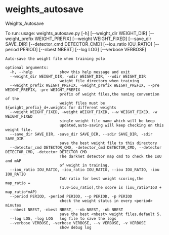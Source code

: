 # weights_autosave
Weights_Autosave


To run:
    usage: weights_autosave.py [-h] [--weight_dir WEIGHT_DIR]
                               [--weight_prefix WEIGHT_PREFIX]
                               [--weight WEIGHT_FIXED] [--save_dir SAVE_DIR]
                               [--detector_cmd DETECTOR_CMD]
                               [--iou_ratio IOU_RATIO] [--period PERIOD]
                               [--nbest NBEST] [--log LOG] [--verbose VERBOSE]
    
    Auto-save the weight file when training yolo
    
    optional arguments:
      -h, --help            show this help message and exit
      --weight_dir WEIGHT_DIR, -wdir WEIGHT_DIR, --wdir WEIGHT_DIR
                            weight file directory when training
      --weight_prefix WEIGHT_PREFIX, -weight_prefix WEIGHT_PREFIX, --pre WEIGHT_PREFIX, -pre WEIGHT_PREFIX
                            prefix of weight files,the naming convention of the
                            weight files must be ${weight_prefix}_d+.weights for different weights
      --weight WEIGHT_FIXED, -weight WEIGHT_FIXED, --w WEIGHT_FIXED, -w WEIGHT_FIXED
                            single weight file name which will be keep
                            updated,auto-saving will keep checking on this weight file.
      --save_dir SAVE_DIR, -save_dir SAVE_DIR, --sdir SAVE_DIR, -sdir SAVE_DIR
                            save the best weight file to this directory
      --detector_cmd DETECTOR_CMD, -detector_cmd DETECTOR_CMD, --detector DETECTOR_CMD, -detector DETECTOR_CMD
                            The darknet detector map cmd to check the IoU and mAP
                            of weight in training.
      --iou_ratio IOU_RATIO, -iou_ratio IOU_RATIO, --iou IOU_RATIO, -iou IOU_RATIO
                            IoU ratio for best weight scoring,the map_ratio =
                            (1.0-iou_ratio),the score is (iou_ratio*IoU + map_ratio*mAP)
      --period PERIOD, -period PERIOD, --p PERIOD, -p PERIOD
                            check the weight status in every <period> minutes
      --nbest NBEST, -nbest NBEST, --nb NBEST, -nb NBEST
                            save the best <nbest> weight files,default 5.
      --log LOG, -log LOG   log file to save the logs
      --verbose VERBOSE, -verbose VERBOSE, --v VERBOSE, -v VERBOSE
                            show debug log
